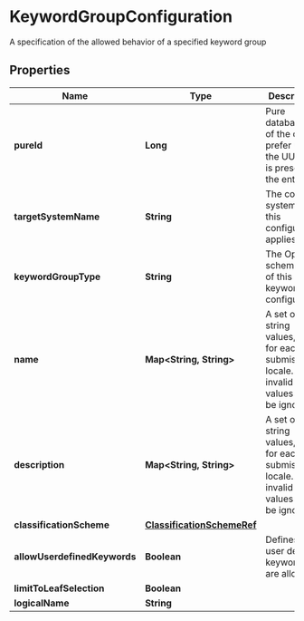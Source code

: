

# KeywordGroupConfiguration

A specification of the allowed behavior of a specified keyword group
## Properties

Name | Type | Description | Notes
------------ | ------------- | ------------- | -------------
**pureId** | **Long** | Pure database ID of the object, prefer using the UUID if it is present on the entity |  [optional] [readonly]
**targetSystemName** | **String** | The content system name this configuration applies to |  [optional]
**keywordGroupType** | **String** | The OpenAPI schema type of this keyword configuration |  [optional]
**name** | **Map&lt;String, String&gt;** | A set of string values, one for each submission locale. Note: invalid locale values will be ignored. |  [optional]
**description** | **Map&lt;String, String&gt;** | A set of string values, one for each submission locale. Note: invalid locale values will be ignored. |  [optional]
**classificationScheme** | [**ClassificationSchemeRef**](ClassificationSchemeRef.md) |  |  [optional]
**allowUserdefinedKeywords** | **Boolean** | Defines if user defined keywords are allowed |  [optional]
**limitToLeafSelection** | **Boolean** |  |  [optional]
**logicalName** | **String** |  |  [optional]



